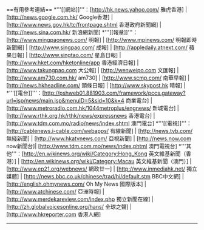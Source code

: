==有用參考連結==
*'''[[網站]]'''：[http://hk.news.yahoo.com/ 雅虎香港] | [http://news.google.com.hk/ Google香港] | [http://www.news.gov.hk/tc/frontpage.shtml 香港政府新聞網] | [http://news.sina.com.hk/ 新浪網新聞]
*'''[[報章]]'''：[http://www.mingpaonews.com/ 明報] | [http://www.mpinews.com/ 明報即時新聞網] | [http://www.singpao.com/ 成報] | [http://appledaily.atnext.com/ 蘋果日報] | [http://www.singtao.com/ 星島日報] | [http://www.hket.com/hketonline/app 香港經濟日報] | [http://www.takungpao.com 大公報] | [http://wenweipo.com 文匯報] | [http://www.am730.com.hk/ am730] | [http://www.scmp.com/ 南華早報] | [http://news.hkheadline.com/ 頭條日報] | [http://www.skypost.hk 晴報] | 
*'''[[電台]]'''：[http://pshweb01.881903.com/framework/pccs.gateway?url=jsp/news/main.jsp&menuID=5&sid=10&k=4 商業電台] | [http://www.metroradio.com.hk/1044metroplus/engnews/ 新城電台] | [http://www.rthk.org.hk/rthk/news/expressnews 香港電台] | [http://www.tdm.com.mo/radio/news/index.shtml 澳門電台]
*'''[[電視]]'''：[http://cablenews.i-cable.com/webapps/ 有線新聞] | [http://news.tvb.com/ 無綫新聞] | [http://www.hkatvnews.com/ 亞視新聞] | [http://news.now.com now新聞台]| [http://www.tdm.com.mo/news/index.phtml 澳門電視台]
*'''其他'''：[http://en.wikinews.org/wiki/Category:Hong_Kong 英文維基新聞（香港）] | [http://en.wikinews.org/wiki/Category:Macau 英文維基新聞（澳門）] | [http://www.ep21.org/webnews/ 網政廿一] | [http://www.inmediahk.net/ 獨立媒體] | [http://news.bbc.co.uk/chinese/trad/hi/default.stm BBC中文網] | [http://english.ohmynews.com/ Oh My News 國際版本] | [http://www.atchinese.com/ 亞洲時報] | [http://www.merdekareview.com/index.php 獨立新聞在線] | [http://zh.globalvoicesonline.org/hans/ 全球之聲] | [http://www.hkreporter.com 香港人網]

----